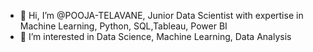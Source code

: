 - 👋 Hi, I’m @POOJA-TELAVANE, Junior Data Scientist with expertise in Machine Learning, Python, SQL,Tableau, Power BI
- 👀 I’m interested in Data Science, Machine Learning, Data Analysis


<!---
POOJA-TELAVANE/POOJA-TELAVANE is a ✨ special ✨ repository because its `README.md` (this file) appears on your GitHub profile.
You can click the Preview link to take a look at your changes.
--->
